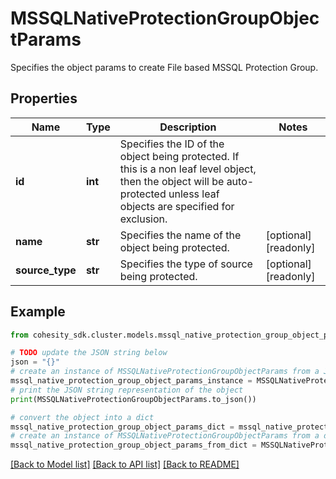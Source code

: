 # MSSQLNativeProtectionGroupObjectParams

Specifies the object params to create File based MSSQL Protection Group.

## Properties

Name | Type | Description | Notes
------------ | ------------- | ------------- | -------------
**id** | **int** | Specifies the ID of the object being protected. If this is a non leaf level object, then the object will be auto-protected unless leaf objects are specified for exclusion. | 
**name** | **str** | Specifies the name of the object being protected. | [optional] [readonly] 
**source_type** | **str** | Specifies the type of source being protected. | [optional] [readonly] 

## Example

```python
from cohesity_sdk.cluster.models.mssql_native_protection_group_object_params import MSSQLNativeProtectionGroupObjectParams

# TODO update the JSON string below
json = "{}"
# create an instance of MSSQLNativeProtectionGroupObjectParams from a JSON string
mssql_native_protection_group_object_params_instance = MSSQLNativeProtectionGroupObjectParams.from_json(json)
# print the JSON string representation of the object
print(MSSQLNativeProtectionGroupObjectParams.to_json())

# convert the object into a dict
mssql_native_protection_group_object_params_dict = mssql_native_protection_group_object_params_instance.to_dict()
# create an instance of MSSQLNativeProtectionGroupObjectParams from a dict
mssql_native_protection_group_object_params_from_dict = MSSQLNativeProtectionGroupObjectParams.from_dict(mssql_native_protection_group_object_params_dict)
```
[[Back to Model list]](../README.md#documentation-for-models) [[Back to API list]](../README.md#documentation-for-api-endpoints) [[Back to README]](../README.md)



